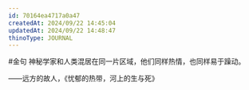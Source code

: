 ```yaml
---
id: 70164ea4717a0a47
createdAt: 2024/09/22 14:45:04
updatedAt: 2024/09/22 14:48:47
thinoType: JOURNAL
---
```

#金句 神秘学家和人类混居在同一片区域，他们同样热情，也同样易于躁动。

——远方的故人，《忧郁的热带，河上的生与死》